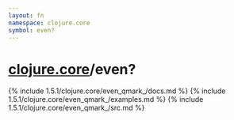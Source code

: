 ```yaml
---
layout: fn
namespace: clojure.core
symbol: even?
---
```


# [clojure.core](../)/even?

{% include 1.5.1/clojure.core/even_qmark_/docs.md %}
{% include 1.5.1/clojure.core/even_qmark_/examples.md %}
{% include 1.5.1/clojure.core/even_qmark_/src.md %}

